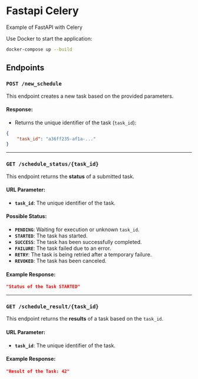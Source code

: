# Fastapi Celery
Example of FastAPI with Celery

Use Docker to start the application:
```bash
docker-compose up --build
```

## Endpoints

### `POST /new_schedule`
This endpoint creates a new task based on the provided parameters.

#### **Response:**
- Returns the unique identifier of the task (`task_id`):
```json
{
    "task_id": "a36ff235-af1a-..."
}
```

---

### `GET /schedule_status/{task_id}`
This endpoint returns the **status** of a submitted task.

#### **URL Parameter:**
- **`task_id`**: The unique identifier of the task.

#### **Possible Status:**
- **`PENDING`**: Waiting for execution or unknown `task_id`.
- **`STARTED`**: The task has started.
- **`SUCCESS`**: The task has been successfully completed.
- **`FAILURE`**: The task failed due to an error.
- **`RETRY`**: The task is being retried after a temporary failure.
- **`REVOKED`**: The task has been canceled.

#### **Example Response:**
```json
"Status of the Task STARTED"
```

---

### `GET /schedule_result/{task_id}`
This endpoint returns the **results** of a task based on the `task_id`.

#### **URL Parameter:**
- **`task_id`**: The unique identifier of the task.

#### **Example Response:**
```json
"Result of the Task: 42"
```
